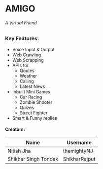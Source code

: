 # AMIGO
###### A Virtual Friend

### Key Features:
* Voice Input & Output
* Web Crawling
* Web Scrapping
* APIs for
  * Qoutes
  * Weather
  * Calling
  * Latest News
* Inbuilt Mini Games
  * Car Racing
  * Zombie Shooter
  * Quizes
  * Street Fighter
* Smart & Funny replies

#### Creators:
| Name | Username |
| --- | --- |
| Nitish Jha | themightyNJ |
| Shikhar Singh Tondak | ShikharRajput |

